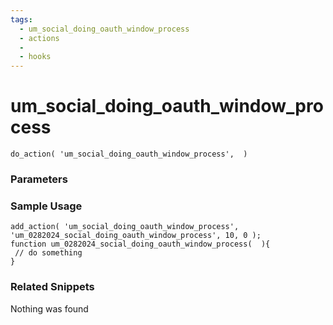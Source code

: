 ```yaml
---
tags: 
  - um_social_doing_oauth_window_process
  - actions
  - 
  - hooks
---
```

# um\_social\_doing\_oauth\_window\_process

``` php:no-line-numbers
do_action( 'um_social_doing_oauth_window_process',  )
```
<div class='hook-sep'></div>

### Parameters

<div class='hook-sep'></div>



### Sample Usage

``` php:no-line-numbers
add_action( 'um_social_doing_oauth_window_process', 'um_0282024_social_doing_oauth_window_process', 10, 0 );
function um_0282024_social_doing_oauth_window_process(  ){
 // do something
}
```
<div class='hook-sep'></div>



### Related Snippets

Nothing was found

